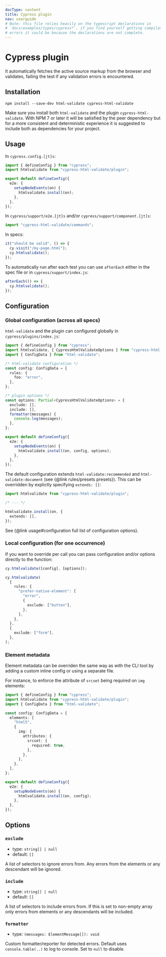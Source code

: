 ```yaml
---
docType: content
title: Cypress plugin
nav: userguide
# Note: this file relies heavily on the typescript declarations in
# `docs/examples/types/cypress*`, if you find yourself getting compilation
# errors it could be because the declarations are not complete.
---
```


# Cypress plugin

It automatically fetches the active source markup from the browser and validates, failing the test if any validation errors is encountered.

## Installation

    npm install --save-dev html-validate cypress-html-validate

Make sure you install both `html-validate` and the plugin `cypress-html-validate`.
With NPM 7 or later it will be satisfied by the peer dependency but for a more consistent and deterministic experience it is suggested to include both as dependencies for your project.

## Usage

In `cypress.config.[jt]s`:

```ts
import { defineConfig } from "cypress";
import htmlvalidate from "cypress-html-validate/plugin";

export default defineConfig({
  e2e: {
    setupNodeEvents(on) {
      htmlvalidate.install(on);
    },
  },
});
```

In `cypress/support/e2e.[jt]s` and/or `cypress/support/component.[jt]s`:

```ts
import "cypress-html-validate/commands";
```

In specs:

```ts nocompile
it("should be valid", () => {
  cy.visit("/my-page.html");
  cy.htmlvalidate();
});
```

To automatically run after each test you can use `afterEach` either in the spec file or in `cypress/support/index.js`:

```ts nocompile
afterEach(() => {
  cy.htmlvalidate();
});
```

## Configuration

### Global configuration (across all specs)

`html-validate` and the plugin can configured globally in `cypress/plugins/index.js`:

```ts
import { defineConfig } from "cypress";
import htmlvalidate, { CypressHtmlValidateOptions } from "cypress-html-validate/plugin";
import { ConfigData } from "html-validate";

/* html-validate configuration */
const config: ConfigData = {
  rules: {
    foo: "error",
  },
};

/* plugin options */
const options: Partial<CypressHtmlValidateOptions> = {
  exclude: [],
  include: [],
  formatter(messages) {
    console.log(messages);
  },
};

export default defineConfig({
  e2e: {
    setupNodeEvents(on) {
      htmlvalidate.install(on, config, options);
    },
  },
});
```

The default configuration extends `html-validate:recommended` and `html-validate:document` (see {@link rules/presets presets}).
This can be overridden by explictly specifying `extends: []`:

```ts nocompile
import htmlvalidate from "cypress-html-validate/plugin";

/* --- */

htmlvalidate.install(on, {
  extends: [],
});
```

See {@link usage#configuration full list of configuration options}.

### Local configuration (for one occurrence)

If you want to override per call you can pass configuration and/or options directly to the function:

```ts nocompile
cy.htmlvalidate([config], [options]);
```

```ts nocompile
cy.htmlvalidate(
  {
    rules: {
      "prefer-native-element": [
        "error",
        {
          exclude: ["button"],
        },
      ],
    },
  },
  {
    exclude: ["form"],
  },
);
```

### Element metadata

Element metadata can be overriden the same way as with the CLI tool by adding a custom inline config or using a separate file.

For instance, to enforce the attribute of `srcset` being required on `img` elements:

```ts
import { defineConfig } from "cypress";
import htmlvalidate from "cypress-html-validate/plugin";
import { ConfigData } from "html-validate";

const config: ConfigData = {
  elements: [
    "html5",
    {
      img: {
        attributes: {
          srcset: {
            required: true,
          },
        },
      },
    },
  ],
};

export default defineConfig({
  e2e: {
    setupNodeEvents(on) {
      htmlvalidate.install(on, config);
    },
  },
});
```

## Options

### `exclude`

- type: `string[] | null`
- default: `[]`

A list of selectors to ignore errors from.
Any errors from the elements or any descendant will be ignored.

### `include`

- type: `string[] | null`
- default: `[]`

A list of selectors to include errors from.
If this is set to non-empty array only errors from elements or any descendants will be included.

### `formatter`

- type: `(messages: ElementMessage[]): void`

Custom formatter/reporter for detected errors.
Default uses `console.table(..)` to log to console.
Set to `null` to disable.
